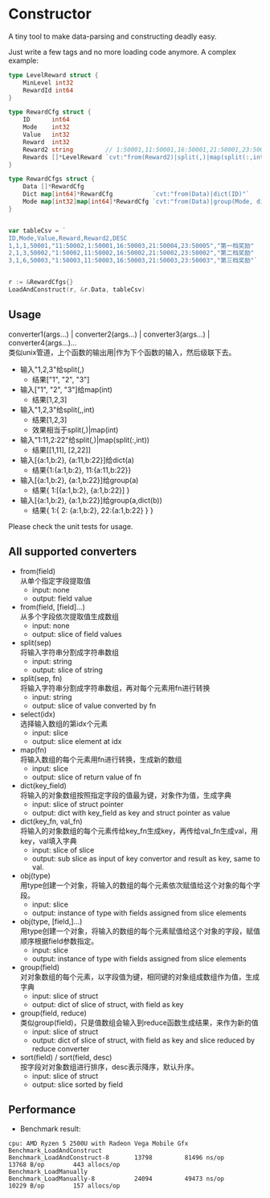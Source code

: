 # Constructor
A tiny tool to make data-parsing and constructing deadly easy.

Just write a few tags and no more loading code anymore.  A complex example:

```go
type LevelReward struct {
	MinLevel int32
	RewardId int64
}

type RewardCfg struct {
	ID      int64
	Mode    int32
	Value   int32
	Reward  int32
	Reward2 string         // 1:50001,11:50001,16:50001,21:50001,23:50001
	Rewards []*LevelReward `cvt:"from(Reward2)|split(,)|map(split(:,int32)|obj(LevelReward))|sort(MinLevel)"`
}

type RewardCfgs struct {
	Data []*RewardCfg
	Dict map[int64]*RewardCfg           `cvt:"from(Data)|dict(ID)"`
	Mode map[int32]map[int64]*RewardCfg `cvt:"from(Data)|group(Mode, dict(ID))"`
}


var tableCsv = `
ID,Mode,Value,Reward,Reward2,DESC
1,1,1,50001,"11:50002,1:50001,16:50003,21:50004,23:50005","第一档奖励"
2,1,3,50002,"1:50002,11:50002,16:50002,21:50002,23:50002","第二档奖励"
3,1,6,50003,"1:50003,11:50003,16:50003,21:50003,23:50003","第三档奖励"`


r := &RewardCfgs{}
LoadAndConstruct(r, &r.Data, tableCsv)

```
## Usage

converter1(args...) | converter2(args...) | converter3(args...) | converter4(args...)...
<br> 类似unix管道，上个函数的输出用|作为下个函数的输入，然后级联下去。

- 输入"1,2,3"给split(,)
  - 结果["1", "2", "3"]
- 输入["1", "2", "3"]给map(int)
  - 结果[1,2,3]
- 输入"1,2,3"给split(,,int)
  - 结果[1,2,3]
  - 效果相当于split(,)|map(int)
- 输入"1:11,2:22"给split(,)|map(split(:,int))
  - 结果[[1,11], [2,22]]
- 输入[{a:1,b:2}, {a:11,b:22}]给dict(a)
  - 结果{1:{a:1,b:2}, 11:{a:11,b:22}}
- 输入[{a:1,b:2}, {a:1,b:22}]给group(a)
  - 结果{ 1:[{a:1,b:2}, {a:1,b:22}] }
- 输入[{a:1,b:2}, {a:1,b:22}]给group(a,dict(b))
  - 结果{ 1:{ 2: {a:1,b:2}, 22:{a:1,b:22} } }

Please check the unit tests for usage.

## All supported converters

- from(field) 
<br>从单个指定字段提取值
    - input: none
    - output: field value
- from(field, [field]...)
<br>从多个字段依次提取值生成数组
    - input: none
    - output: slice of field values
- split(sep)
<br>将输入字符串分割成字符串数组
    - input: string
    - output: slice of string
- split(sep, fn)
  <br> 将输入字符串分割成字符串数组，再对每个元素用fn进行转换
  - input: string
  - output: slice of value converted by fn
- select(idx)
<br>选择输入数组的第idx个元素
  - input: slice
  - output: slice element at idx 
- map(fn)
  <br>将输入数组的每个元素用fn进行转换，生成新的数组
    - input: slice 
    - output: slice of return value of fn
- dict(key_field)
  <br>将输入的对象数组按照指定字段的值最为键，对象作为值，生成字典
    - input: slice of struct pointer
    - output: dict with key_field as key and struct pointer as value    
- dict(key_fn, val_fn)
  <br>将输入的对象数组的每个元素传给key_fn生成key，再传给val_fn生成val，用key，val填入字典
    - input: slice of slice
    - output: sub slice as input of key convertor and result as key, same to val.
- obj(type)
  <br>用type创建一个对象，将输入的数组的每个元素依次赋值给这个对象的每个字段。
    - input: slice
    - output: instance of type with fields assigned from slice elements
- obj(type, [field,]...)
  <br>用type创建一个对象，将输入的数组的每个元素赋值给这个对象的字段，赋值顺序根据field参数指定。
  - input: slice
  - output: instance of type with fields assigned from slice elements
- group(field)
  <br>对对象数组的每个元素，以字段值为键，相同键的对象组成数组作为值，生成字典
    - input: slice of struct
    - output: dict of slice of struct, with field as key
- group(field, reduce)
  <br>类似group(field)，只是值数组会输入到reduce函数生成结果，来作为新的值
    - input: slice of struct
    - output: dict of slice of struct, with field as key and slice reduced by reduce converter
- sort(field) / sort(field, desc)
  <br>按字段对对象数组进行排序，desc表示降序，默认升序。
    - input: slice of struct
    - output: slice sorted by field
    
## Performance
- Benchmark result:
```
cpu: AMD Ryzen 5 2500U with Radeon Vega Mobile Gfx  
Benchmark_LoadAndConstruct
Benchmark_LoadAndConstruct-8   	   13798	     81496 ns/op	   13768 B/op	     443 allocs/op
Benchmark_LoadManually
Benchmark_LoadManually-8       	   24094	     49473 ns/op	   10229 B/op	     157 allocs/op
```
